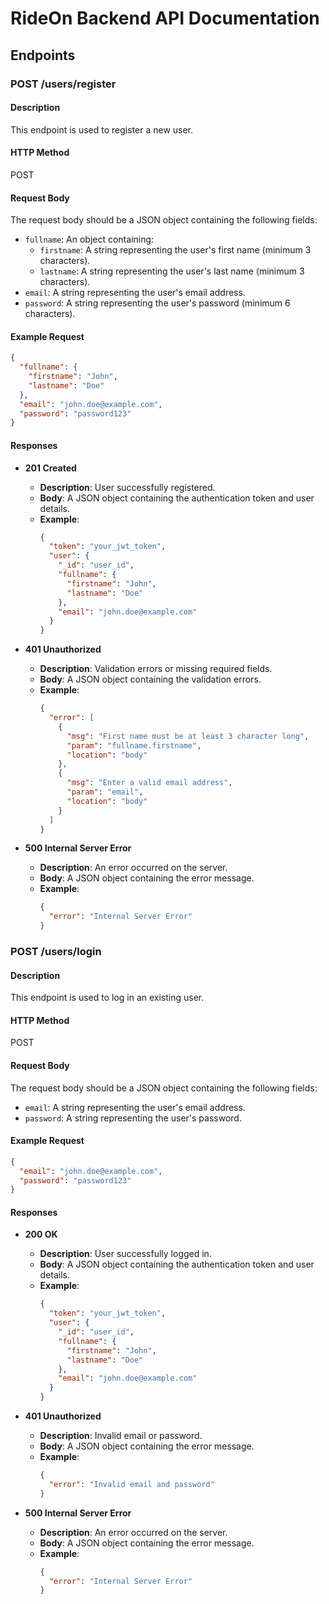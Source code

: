 # RideOn Backend API Documentation

## Endpoints

### POST /users/register

#### Description
This endpoint is used to register a new user.

#### HTTP Method
POST

#### Request Body
The request body should be a JSON object containing the following fields:
- `fullname`: An object containing:
  - `firstname`: A string representing the user's first name (minimum 3 characters).
  - `lastname`: A string representing the user's last name (minimum 3 characters).
- `email`: A string representing the user's email address.
- `password`: A string representing the user's password (minimum 6 characters).

#### Example Request
```json
{
  "fullname": {
    "firstname": "John",
    "lastname": "Doe"
  },
  "email": "john.doe@example.com",
  "password": "password123"
}
```

#### Responses

- **201 Created**
  - **Description**: User successfully registered.
  - **Body**: A JSON object containing the authentication token and user details.
  - **Example**:
    ```json
    {
      "token": "your_jwt_token",
      "user": {
        "_id": "user_id",
        "fullname": {
          "firstname": "John",
          "lastname": "Doe"
        },
        "email": "john.doe@example.com"
      }
    }
    ```

- **401 Unauthorized**
  - **Description**: Validation errors or missing required fields.
  - **Body**: A JSON object containing the validation errors.
  - **Example**:
    ```json
    {
      "error": [
        {
          "msg": "First name must be at least 3 character long",
          "param": "fullname.firstname",
          "location": "body"
        },
        {
          "msg": "Enter a valid email address",
          "param": "email",
          "location": "body"
        }
      ]
    }
    ```

- **500 Internal Server Error**
  - **Description**: An error occurred on the server.
  - **Body**: A JSON object containing the error message.
  - **Example**:
    ```json
    {
      "error": "Internal Server Error"
    }
    ```

### POST /users/login

#### Description
This endpoint is used to log in an existing user.

#### HTTP Method
POST

#### Request Body
The request body should be a JSON object containing the following fields:
- `email`: A string representing the user's email address.
- `password`: A string representing the user's password.

#### Example Request
```json
{
  "email": "john.doe@example.com",
  "password": "password123"
}
```

#### Responses

- **200 OK**
  - **Description**: User successfully logged in.
  - **Body**: A JSON object containing the authentication token and user details.
  - **Example**:
    ```json
    {
      "token": "your_jwt_token",
      "user": {
        "_id": "user_id",
        "fullname": {
          "firstname": "John",
          "lastname": "Doe"
        },
        "email": "john.doe@example.com"
      }
    }
    ```

- **401 Unauthorized**
  - **Description**: Invalid email or password.
  - **Body**: A JSON object containing the error message.
  - **Example**:
    ```json
    {
      "error": "Invalid email and password"
    }
    ```

- **500 Internal Server Error**
  - **Description**: An error occurred on the server.
  - **Body**: A JSON object containing the error message.
  - **Example**:
    ```json
    {
      "error": "Internal Server Error"
    }
    ```

